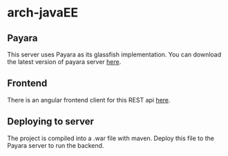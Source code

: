 # arch-javaEE

## Payara
This server uses Payara as its glassfish implementation. You can download the latest version of payara server [here](https://www.payara.fish/downloads).

## Frontend
There is an angular frontend client for this REST api [here](https://github.com/phek/arch-angular).

## Deploying to server
The project is compiled into a .war file with maven. Deploy this file to the Payara server to run the backend.


